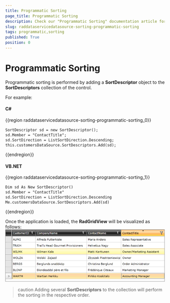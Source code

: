 ```yaml
---
title: Programmatic Sorting
page_title: Programmatic Sorting
description: Check our "Programmatic Sorting" documentation article for the RadDataServiceDataSource WPF control.
slug: raddataservicedatasource-sorting-programmatic-sorting
tags: programmatic,sorting
published: True
position: 0
---
```


# Programmatic Sorting

Programmatic sorting is performed by adding a __SortDescriptor__ object to the __SortDescriptors__ collection of the control. 

For example: 

#### __C#__

{{region raddataservicedatasource-sorting-programmatic-sorting_0}}

	SortDescriptor sd = new SortDescriptor();
	sd.Member = "ContactTitle";
	sd.SortDirection = ListSortDirection.Descending;
	this.customersDataSource.SortDescriptors.Add(sd);
{{endregion}}

#### __VB.NET__

{{region raddataservicedatasource-sorting-programmatic-sorting_1}}

	Dim sd As New SortDescriptor()
	sd.Member = "ContactTitle"
	sd.SortDirection = ListSortDirection.Descending
	Me.customersDataSource.SortDescriptors.Add(sd)
{{endregion}}

Once the application is loaded, the __RadGridView__ will be visualized as follows:
![](images/RadDataServiceDataSource_ProgrammaticSorting.png)

>caution Adding several __SortDescriptors__ to the collection will perform the sorting in the respective order.